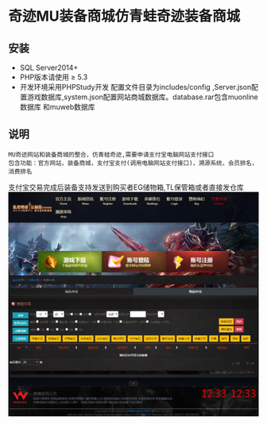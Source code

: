 奇迹MU装备商城仿青蛙奇迹装备商城
==
安装
---
* SQL Server2014+
* PHP版本请使用 ≥ 5.3
* 开发环境采用PHPStudy开发 配置文件目录为includes/config ,Server.json配置游戏数据库,system.json配置网站商城数据库。database.rar包含muonline数据库 和muweb数据库

说明
---
    MU奇迹网站和装备商城的整合，仿青蛙奇迹,需要申请支付宝电脑网站支付接口
    包含功能：官方网站，装备商城，支付宝支付(调用电脑网站支付接口)，溯源系统，会员排名，消费排名
支付宝交易完成后装备支持发送到购买者EG储物箱,TL保管箱或者直接发仓库
![image](https://github.com/caselinda11/MuWeb/blob/master/read.png)

